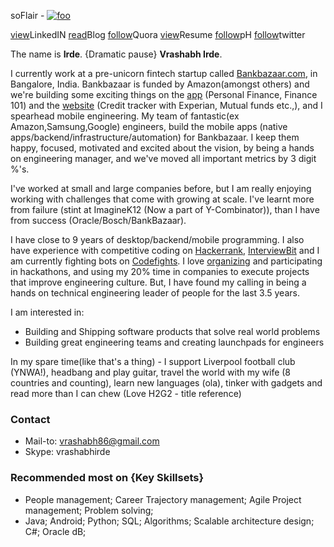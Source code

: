 
soFlair - [![foo](http://stackexchange.com/users/flair/1085543.png)](https://www.stackoverflow.com/story/slartibartfast)   

[view](https://goo.gl/idUZBi)LinkedIN   [read](https://goo.gl/59s9aL)Blog   [follow](https://goo.gl/elppwt)Quora [view](https://drive.google.com/file/d/0BzQVNQrJ_A3xZnVSamxGaldjYnc/view?usp=sharing)Resume   [follow](https://www.producthunt.com/@vrashabh)pH
 [follow](https://twitter.com/vrashabh)twitter


The name is <b>Irde</b>. {Dramatic pause} <b>Vrashabh Irde</b>.

I currently work at a pre-unicorn fintech startup called [Bankbazaar.com](https://en.wikipedia.org/wiki/BankBazaar), in Bangalore, India. Bankbazaar is funded by Amazon(amongst others) and we're building some exciting things on the [app](https://play.google.com/store/apps/details?id=com.bankbazaar.app&hl=en) (Personal Finance, Finance 101) and the [website](https://www.bankbazaar.com/) (Credit tracker with Experian, Mutual funds etc.,), and I spearhead mobile engineering. My team of fantastic(ex Amazon,Samsung,Google) engineers, build the mobile apps (native apps/backend/infrastructure/automation) for Bankbazaar. I keep them happy, focused, motivated and excited about the vision, by being a hands on engineering manager, and we've moved all important metrics by 3 digit %'s.

I've worked at small and large companies before, but I am really enjoying working with challenges that come with growing at scale. I've learnt more from failure (stint at ImagineK12 (Now a part of Y-Combinator)), than I have from success (Oracle/Bosch/BankBazaar). 

I have close to 9 years of desktop/backend/mobile programming. I also have experience with competitive coding on [Hackerrank](https://www.hackerrank.com/slartibartfast), [InterviewBit](https://www.interviewbit.com/) and I am currently fighting bots on [Codefights](https://codefights.com/profile/slartibartfast). I love [organizing](https://blog.bankbazaar.com/hack-fun/) and participating in hackathons, and using my 20% time in companies to execute projects that improve engineering culture. 
But, I have found my calling in being a hands on technical engineering leader of people for the last 3.5 years.

I am interested in:

- Building and Shipping software products that solve real world problems
- Building great engineering teams and creating launchpads for engineers

In my spare time(like that's a thing) - I support Liverpool football club (YNWA!), headbang and play guitar, travel the world with my wife (8 countries and counting), learn new languages (ola), tinker with gadgets and read more than I can chew (Love H2G2 - title reference)

### Contact
- Mail-to: vrashabh86@gmail.com
- Skype: vrashabhirde

### Recommended most on {Key Skillsets}
 - People management; Career Trajectory management; Agile Project management; Problem solving;
 - Java; Android; Python; SQL; Algorithms; Scalable architecture design; C#; Oracle dB;

